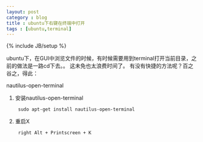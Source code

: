 ```yaml
---
layout: post
category : blog
title : ubuntu下右键在终端中打开
tags : [ubuntu,terminal]
---
```

{% include JB/setup %}

ubuntu下，在GUI中浏览文件的时候，有时候需要用到terminal打开当前目录，之前的做法是一路cd下去。。
这未免也太浪费时间了。
有没有快捷的方法呢？百之谷之，得此：

nautilus-open-terminal

1. 安装nautilus-open-terminal

        sudo apt-get install nautilus-open-terminal

2. 重启X

        right Alt + Printscreen + K


